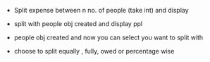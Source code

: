 - Split expense between n no. of people (take int) and display

- split with people obj created and display ppl

- people obj created and now you can select you want to split with

- choose to split equally , fully, owed or percentage wise
